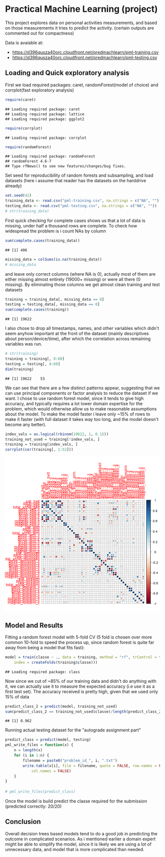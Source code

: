 Practical Machine Learning (project)
========================================================
This project explores data on personal activities measurements, and based on those measurements it tries to predict the activity. (certain outputs are commented out for compactness)

Data is avaiable at:
* https://d396qusza40orc.cloudfront.net/predmachlearn/pml-training.csv
* https://d396qusza40orc.cloudfront.net/predmachlearn/pml-testing.csv

## Loading and Quick exploratory analysis ##

First we load required packages: caret, randomForest(model of choice) and corrplot(fast exploratory analysis)

```r
require(caret)
```

```
## Loading required package: caret
## Loading required package: lattice
## Loading required package: ggplot2
```

```r
require(corrplot)
```

```
## Loading required package: corrplot
```

```r
require(randomForest)
```

```
## Loading required package: randomForest
## randomForest 4.6-7
## Type rfNews() to see new features/changes/bug fixes.
```


Set seed for reproducibility of random forests and subsampling, and load datasets (here i assume that reader has the datasets on the harddrive already)

```r
set.seed(42)
training_data <- read.csv("pml-training.csv", na.strings = c("NA", ""))
testing_data <- read.csv("pml-testing.csv", na.strings = c("NA", ""))
# str(training_data)
```


First quick checking for complete cases shows us that a lot of data is missing, under half a thousand rows are complete. To check how widespread the problem is i count NAs by column

```r
sum(complete.cases(training_data))
```

```
## [1] 406
```

```r
missing_data = colSums(is.na(training_data))
# missing_data
```

and leave only correct columns (where NA is 0), actually most of them are either missing almost entirely (19000+ missing) or were all there (0 missing). By eliminating those columns we get almost clean training and test datasets

```r
training = training_data[, missing_data == 0]
testing = testing_data[, missing_data == 0]
sum(complete.cases(training))
```

```
## [1] 19622
```

I also chose to drop all timestamps, names, and other variables which didn't seem anyhow important at the front of the dataset (mainly descriptives about person/device/time), after which the correlation across remaining variables was run. 


```r
# str(training)
training = training[, 8:60]
testing = testing[, 8:60]
dim(training)
```

```
## [1] 19622    53
```

We can see that there are a few distinct patterns appear, suggesting that we can use principal components or factor analysis to reduce the dataset if we want. I chose to use random forest model, since it tends to give high accuracy, and typically requires a lot lower domain expertise for the problem, which would otherwise allow us to make reasonable assumptions about the model. To make the model faster i leave only ~15% of rows to make it faster (with full dataset it takes way too long, and the model doesn't become any better).


```r
index_vals = as.logical(rbinom(19622, 1, 0.15))
training_not_used = training[!index_vals, ]
training = training[index_vals, ]
corrplot(cor(training[, 1:52]))
```

![plot of chunk unnamed-chunk-6](figure/unnamed-chunk-6.png) 


## Model and Results ##

Fitting a random forest model with 5-fold CV (5 fold is chosen over more common 10-fold to speed the process up, since random forest is quite far away from being a model that fits fast):

```r
model = train(classe ~ ., data = training, method = "rf", trControl = trainControl(method = "cv", 
    index = createFolds(training$classe)))
```

```
## Loading required package: class
```


Now since we cut of ~85% of our training data and didn't do anything with it, we can actually use it to measure the expected accuracy (i.e use it as a first test set). The accuracy received is pretty high, given that we used only 15% of data

```r
predict_class_2 = predict(model, training_not_used)
sum(predict_class_2 == training_not_used$classe)/length(predict_class_2)
```

```
## [1] 0.962
```


Running actual testing dataset for the "autograde assignment part"

```r
predict_class = predict(model, testing)
pml_write_files = function(x) {
    n = length(x)
    for (i in 1:n) {
        filename = paste0("problem_id_", i, ".txt")
        write.table(x[i], file = filename, quote = FALSE, row.names = FALSE, 
            col.names = FALSE)
    }
}

# pml_write_files(predict_class)
```

Once the model is build predict the classe required for the submission (predicted correctly: 20/20)

## Conclusion ##
Overall decision trees based models tend to do a good job in predicting the outcome in complicated scenarios. As i mentioned earlier a domain expert might be able to simplify the model, since it is likely we are using a lot of unnecessary data, and model that is more complicated than needed.
